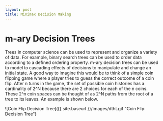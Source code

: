 ```yaml
---
layout: post
title: Minimax Decision Making
---
```


# m-ary Decision Trees

Trees in computer science can be used to represent and organize a variety of data. For example, binary search trees can be used to order data according to a defined ordering property. m-ary decision trees can be used to model to cascading effects of decisions to manipulate and change an initial state. A good way to imagine this would be to think of a simple coin flipping game where a player tries to guess the correct outcome of a coin flip. After n turns in the game, the set of possible coin histories has a cardinality of 2^N because there are 2 choices for each of the n coins. These 2^n coin spaces can be thought of as 2^N paths from the root of a tree to its leaves. An example is shown below.

![Coin Flip Decision Tree]({{ site.baseurl }}/images/dtht.gif "Coin Flip Decision Tree")
